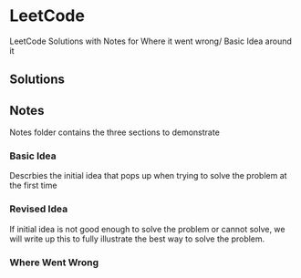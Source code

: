 # LeetCode
LeetCode Solutions with Notes for Where it went wrong/ Basic Idea around it

## Solutions

## Notes
Notes folder contains the three sections to demonstrate

### Basic Idea
Descrbies the initial idea that pops up when trying to solve the problem at the first time

### Revised Idea
If initial idea is not good enough to solve the problem or cannot solve, we will write up this to fully illustrate the best way to solve the problem.

### Where Went Wrong
